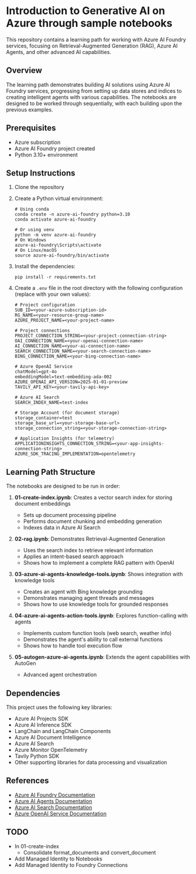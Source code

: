 # Introduction to Generative AI on Azure through sample notebooks

This repository contains a learning path for working with Azure AI Foundry services, focusing on Retrieval-Augmented Generation (RAG), Azure AI Agents, and other advanced AI capabilities.

## Overview

The learning path demonstrates building AI solutions using Azure AI Foundry services, progressing from setting up data stores and indices to creating intelligent agents with various capabilities. The notebooks are designed to be worked through sequentially, with each building upon the previous examples.

## Prerequisites

- Azure subscription
- Azure AI Foundry project created
- Python 3.10+ environment

## Setup Instructions

1. Clone the repository
2. Create a Python virtual environment:
   ```
   # Using conda
   conda create -n azure-ai-foundry python=3.10
   conda activate azure-ai-foundry
   
   # Or using venv
   python -m venv azure-ai-foundry
   # On Windows
   azure-ai-foundry\Scripts\activate
   # On Linux/macOS
   source azure-ai-foundry/bin/activate
   ```

3. Install the dependencies:
   ```
   pip install -r requirements.txt
   ```

4. Create a `.env` file in the root directory with the following configuration (replace with your own values):
   ```
   # Project configuration
   SUB_ID=<your-azure-subscription-id>
   RG_NAME=<your-resource-group-name>
   AZURE_PROJECT_NAME=<your-project-name>

   # Project connections
   PROJECT_CONNECTION_STRING=<your-project-connection-string>
   OAI_CONNECTION_NAME=<your-openai-connection-name>
   AI_CONNECTION_NAME=<your-ai-connection-name>
   SEARCH_CONNECTION_NAME=<your-search-connection-name>
   BING_CONNECTION_NAME=<your-bing-connection-name>

   # Azure OpenAI Service
   chatModel=gpt-4o
   embeddingModel=text-embedding-ada-002
   AZURE_OPENAI_API_VERSION=2025-01-01-preview
   TAVILY_API_KEY=<your-tavily-api-key>

   # Azure AI Search
   SEARCH_INDEX_NAME=test-index

   # Storage Account (for document storage)
   storage_container=test
   storage_base_url=<your-storage-base-url>
   storage_connection_string=<your-storage-connection-string>

   # Application Insights (for telemetry)
   APPLICATIONINSIGHTS_CONNECTION_STRING=<your-app-insights-connection-string>
   AZURE_SDK_TRACING_IMPLEMENTATION=opentelemetry
   ```

## Learning Path Structure

The notebooks are designed to be run in order:

1. **01-create-index.ipynb**: Creates a vector search index for storing document embeddings
   - Sets up document processing pipeline
   - Performs document chunking and embedding generation
   - Indexes data in Azure AI Search

2. **02-rag.ipynb**: Demonstrates Retrieval-Augmented Generation
   - Uses the search index to retrieve relevant information
   - Applies an intent-based search approach
   - Shows how to implement a complete RAG pattern with OpenAI

3. **03-azure-ai-agents-knowledge-tools.ipynb**: Shows integration with knowledge tools
   - Creates an agent with Bing knowledge grounding
   - Demonstrates managing agent threads and messages
   - Shows how to use knowledge tools for grounded responses

4. **04-azure-ai-agents-action-tools.ipynb**: Explores function-calling with agents
   - Implements custom function tools (web search, weather info)
   - Demonstrates the agent's ability to call external functions
   - Shows how to handle tool execution flow

5. **05-autogen-azure-ai-agents.ipynb**: Extends the agent capabilities with AutoGen
   - Advanced agent orchestration

## Dependencies

This project uses the following key libraries:
- Azure AI Projects SDK
- Azure AI Inference SDK
- LangChain and LangChain Components
- Azure AI Document Intelligence
- Azure AI Search
- Azure Monitor OpenTelemetry
- Tavily Python SDK
- Other supporting libraries for data processing and visualization

## References

- [Azure AI Foundry Documentation](https://learn.microsoft.com/azure/ai-studio/)
- [Azure AI Agents Documentation](https://learn.microsoft.com/azure/ai-services/agents)
- [Azure AI Search Documentation](https://learn.microsoft.com/azure/search/)
- [Azure OpenAI Service Documentation](https://learn.microsoft.com/azure/ai-services/openai/)

## TODO
- In 01-create-index
    - Consolidate format_documents and convert_document
- Add Managed Identity to Notebooks
- Add Managed Identity to Foundry Connections